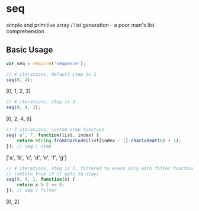 seq
===

simple and primitive array / list generation - a poor man's list comprehension

Basic Usage
-----------
```js
var seq = require('sequence');

// 4 iterations, default step is 1
seq(0, 4);
```
[0, 1, 2, 3]

```js
// 4 iterations, step is 2
seq(0, 4, 2);
```
[0, 2, 4, 6]

```js
// 7 iterations, custom step function
seq('a', 7, function(list, index) {
	return String.fromCharCode(list[index - 1].charCodeAt(0) + 1);
}); // seq / step
```
['a', 'b', 'c', 'd', 'e', 'f', 'g']

```js
// 4 iterations, step is 1, filtered to evens only with filter function
// (return true if it gets to stay)
seq(0, 4, 1, function(x) {
	return x % 2 == 0;
}); // seq / filter
```
[0, 2]
